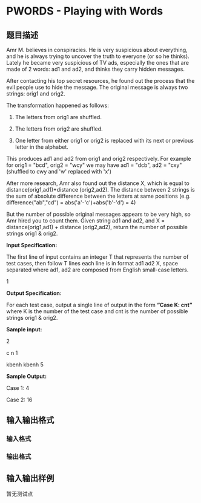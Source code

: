 # PWORDS - Playing with Words

## 题目描述

Amr M. believes in conspiracies. He is very suspicious about everything, and he is always trying to uncover the truth to everyone (or so he thinks). Lately he became very suspicious of TV ads, especially the ones that are made of 2 words: ad1 and ad2, and thinks they carry hidden messages.

After contacting his top secret resources, he found out the process that the evil people use to hide the message. The original message is always two strings: orig1 and orig2.

The transformation happened as follows:

1. The letters from orig1 are shuffled.

2. The letters from orig2 are shuffled.

3. One letter from either orig1 or orig2 is replaced with its next or previous letter in the alphabet.

This produces ad1 and ad2 from orig1 and orig2 respectively. For example for orig1 = "bcd", orig2 = "wcy" we may have ad1 = "dcb", ad2 = "cxy" (shuffled to cwy and 'w' replaced with 'x')

After more research, Amr also found out the distance X, which is equal to distance(orig1,ad1)+distance (orig2,ad2). The distance between 2 strings is the sum of absolute difference between the letters at same positions (e.g. difference("ab","cd") = abs('a'-'c')+abs('b'-'d') = 4)

But the number of possible original messages appears to be very high, so Amr hired you to count them. Given string ad1 and ad2, and X = distance(orig1,ad1) + distance (orig2,ad2), return the number of possible strings orig1 & orig2.

**Input Specification:**

The first line of input contains an integer T that represents the number of test cases, then follow T lines each line is in format ad1 ad2 X, space separated where ad1, ad2 are composed from English small-case letters.

1

**Output Specification:**

For each test case, output a single line of output in the form **“Case K: cnt”** where K is the number of the test case and cnt is the number of possible strings orig1 & orig2.

**Sample input:**

2

c n 1

kbenh kbenh 5

**Sample Output:**

Case 1: 4

Case 2: 16

## 输入输出格式

### 输入格式

### 输出格式

## 输入输出样例

暂无测试点

